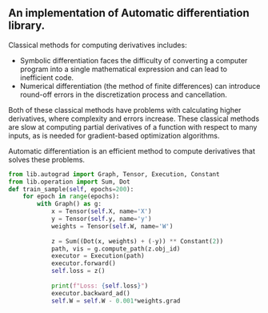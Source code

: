 ## An implementation of Automatic differentiation library. 

Classical methods for computing derivatives includes: 

- Symbolic differentiation faces the difficulty of converting a computer program into a single 
mathematical expression and can lead to inefficient code. 
- Numerical differentiation (the method of finite differences) can introduce round-off errors in the discretization 
process and cancellation. 

Both of these classical methods have problems with calculating higher 
derivatives, where complexity and errors increase. These classical methods are 
slow at computing partial derivatives of a function with respect to many inputs, as is needed for 
gradient-based optimization algorithms. 


Automatic differentiation is an efficient method to compute derivatives that solves these problems.

````python
from lib.autograd import Graph, Tensor, Execution, Constant
from lib.operation import Sum, Dot
def train_sample(self, epochs=200):
    for epoch in range(epochs):
        with Graph() as g:
            x = Tensor(self.X, name='X')
            y = Tensor(self.y, name='y')
            weights = Tensor(self.W, name='W')
    
            z = Sum((Dot(x, weights) + (-y)) ** Constant(2))
            path, vis = g.compute_path(z.obj_id)
            executor = Execution(path)
            executor.forward()
            self.loss = z()
    
            print(f"Loss: {self.loss}")
            executor.backward_ad()
            self.W = self.W - 0.001*weights.grad
````
